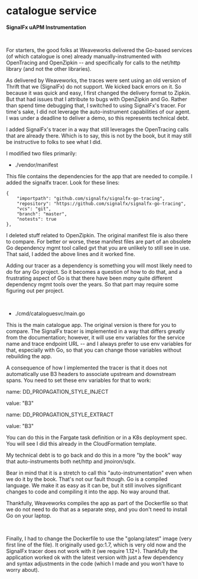 # catalogue service

**SignalFx uAPM Instrumentation**

<br/>

For starters, the good folks at Weaveworks delivered the Go-based services (of which catalogue is one) already manually-instrumented with OpenTracing and OpenZipkin -- and specifically for calls to the net/http library (and not the other libraries).

As delivered by Weaveworks, the traces were sent using an old version of Thrift that we (SignalFx) do not support.  We kicked back errors on it.  So because it was quick and easy, I first changed the delivery format to Zipkin.  But that had issues that I attribute to bugs with OpenZipkin and Go.  Rather than spend time debugging that, I switched to using SignalFx's tracer.  For time's sake, I did not leverage the auto-instrument capabilities of our agent.  I was under a deadline to deliver a demo, so this represents technical debt.

I added SignalFx's tracer in a way that still leverages the OpenTracing calls that are already there.  Which is to say, this is not by the book, but it may still be instructive to folks to see what I did.

I modified two files primarily:

- ./vendor/manifest

This file contains the dependencies for the app that are needed to compile.  I added the signalfx tracer.  Look for these lines:

```
{
	"importpath": "github.com/signalfx/signalfx-go-tracing",
	"repository": "https://github.com/signalfx/signalfx-go-tracing",
	"vcs": "git",
	"branch": "master",
	"notests": true
},
```

I deleted stuff related to OpenZipkin.  The original manifest file is also there to compare. For better or worse, these manifest files are part of an obsolete Go dependency mgmt tool called gvt that you are unlikely to still see in use.  That said, I added the above lines and it worked fine.

Adding our tracer as a dependency is something you will most likely need to do for any Go project.  So it becomes a question of how to do that, and a frustrating aspect of Go is that there have been *many* quite different dependency mgmt tools over the years.  So that part may require some figuring out per project.

<br/>

- ./cmd/cataloguesvc/main.go

This is the main catalogue app.  The original version is there for you to compare.  The SignalFx tracer is implemented in a way that differs greatly from the documentation; however, it will use env variables for the service name and trace endpoint URL -- and I always prefer to use env variables for that, especially with Go, so that you can change those variables without rebuilding the app.

A consequence of how I implemented the tracer is that it does not automatically use B3 headers to associate upstream and downstream spans.  You need to set these env variables for that to work:

name: DD_PROPAGATION_STYLE_INJECT

value: "B3"

name: DD_PROPAGATION_STYLE_EXTRACT

value: "B3"

You can do this in the Fargate task definition or in a K8s deployment spec.  You will see I did this already in the CloudFormation template.

My technical debt is to go back and do this in a more "by the book" way that auto-instruments both net/http and jmoiron/sqlx.

Bear in mind that it is a stretch to call this "auto-instrumentation" even when we do it by the book.  That's not our fault though.  Go is a compiled language.  We make it as easy as it can be, but it still involves significant changes to code and compiling it into the app.  No way around that.

Thankfully, Weaveworks compiles the app as part of the Dockerfile so that we do not need to do that as a separate step, and you don't need to install Go on your laptop.

<br/>

Finally, I had to change the Dockerfile to use the "golang:latest" image (very first line of the file).  It originally used go:1.7, which is very old now and the SignalFx tracer does not work with it (we require 1.12+).  Thankfully the application worked ok with the latest version with just a few dependency and syntax adjustments in the code (which I made and you won't have to worry about).
